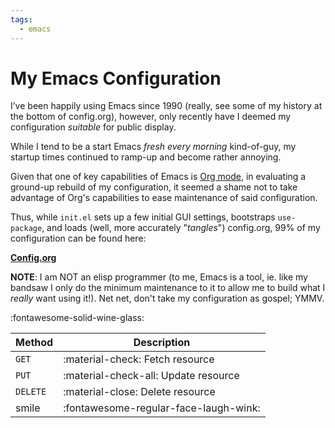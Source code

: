 ```yaml
---
tags:
  - emacs
---
```


# My Emacs Configuration

I’ve been happily using Emacs since 1990 (really, see some of my history at the bottom of config.org), however, only recently have I deemed my configuration _suitable_ for public display.

While I tend to be a start Emacs _fresh every morning_ kind-of-guy, my startup times continued to ramp-up and become rather annoying.

Given that one of key capabilities of Emacs is [Org mode](https://orgmode.org), in evaluating a ground-up rebuild of my configuration, it seemed a shame not to take advantage of Org's capabilities to ease maintenance of said configuration.

Thus, while `init.el` sets up a few initial GUI settings, bootstraps `use-package`, and loads (well, more accurately "_tangles_") config.org, 99% of my configuration can be found here:

[**Config.org**](https://github.com/PBorocz/.emacs.d/blob/trunk/config.org)

**NOTE**:  I am NOT an elisp programmer (to me, Emacs is a tool, ie. like my bandsaw I only do the minimum maintenance to it to allow me to build what I *really* want using it!). Net net, don't take my configuration as gospel; YMMV.

:fontawesome-solid-wine-glass:

| Method   | Description                           |
|----------|---------------------------------------|
| `GET`    | :material-check:     Fetch resource   |
| `PUT`    | :material-check-all: Update resource  |
| `DELETE` | :material-close:     Delete resource  |
| smile    | :fontawesome-regular-face-laugh-wink: |
